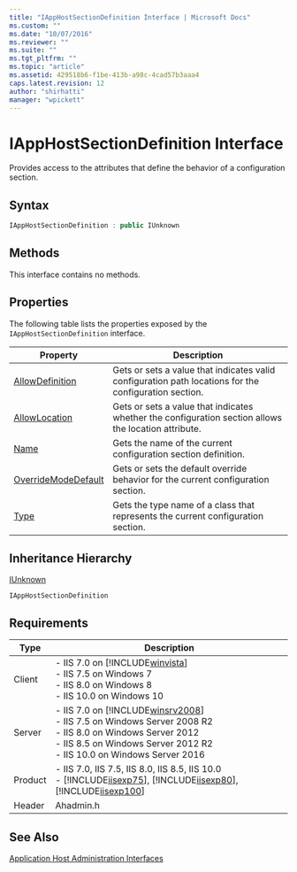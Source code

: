 ```yaml
---
title: "IAppHostSectionDefinition Interface | Microsoft Docs"
ms.custom: ""
ms.date: "10/07/2016"
ms.reviewer: ""
ms.suite: ""
ms.tgt_pltfrm: ""
ms.topic: "article"
ms.assetid: 429518b6-f1be-413b-a98c-4cad57b3aaa4
caps.latest.revision: 12
author: "shirhatti"
manager: "wpickett"
---
```

# IAppHostSectionDefinition Interface
Provides access to the attributes that define the behavior of a configuration section.  
  
## Syntax  
  
```cpp  
IAppHostSectionDefinition : public IUnknown  
```  
  
## Methods  
 This interface contains no methods.  
  
## Properties  
 The following table lists the properties exposed by the `IAppHostSectionDefinition` interface.  
  
|Property|Description|  
|--------------|-----------------|  
|[AllowDefinition](../../web-development-reference\webdev-native-api-reference/iapphostsectiondefinition-allowdefinition-property.md)|Gets or sets a value that indicates valid configuration path locations for the configuration section.|  
|[AllowLocation](../../web-development-reference\webdev-native-api-reference/iapphostsectiondefinition-allowlocation-property.md)|Gets or sets a value that indicates whether the configuration section allows the location attribute.|  
|[Name](../../web-development-reference\webdev-native-api-reference/iapphostsectiondefinition-name-property.md)|Gets the name of the current configuration section definition.|  
|[OverrideModeDefault](../../web-development-reference\webdev-native-api-reference/iapphostsectiondefinition-overridemodedefault-property.md)|Gets or sets the default override behavior for the current configuration section.|  
|[Type](../../web-development-reference\webdev-native-api-reference/iapphostsectiondefinition-type-property.md)|Gets the type name of a class that represents the current configuration section.|  
  
## Inheritance Hierarchy  
 [IUnknown](http://go.microsoft.com/fwlink/?LinkId=55951)  
  
 `IAppHostSectionDefinition`  
  
## Requirements  
  
|Type|Description|  
|----------|-----------------|  
|Client|-   IIS 7.0 on [!INCLUDE[winvista](../../wmi-provider/includes/winvista-md.md)]<br />-   IIS 7.5 on Windows 7<br />-   IIS 8.0 on Windows 8<br />-   IIS 10.0 on Windows 10|  
|Server|-   IIS 7.0 on [!INCLUDE[winsrv2008](../../wmi-provider/includes/winsrv2008-md.md)]<br />-   IIS 7.5 on Windows Server 2008 R2<br />-   IIS 8.0 on Windows Server 2012<br />-   IIS 8.5 on Windows Server 2012 R2<br />-   IIS 10.0 on Windows Server 2016|  
|Product|-   IIS 7.0, IIS 7.5, IIS 8.0, IIS 8.5, IIS 10.0<br />-   [!INCLUDE[iisexp75](../../web-development-reference/native-code-api-reference/includes/iisexp75-md.md)], [!INCLUDE[iisexp80](../../web-development-reference/native-code-api-reference/includes/iisexp80-md.md)], [!INCLUDE[iisexp100](../../web-development-reference/native-code-api-reference/includes/iisexp100-md.md)]|  
|Header|Ahadmin.h|  
  
## See Also  
 [Application Host Administration Interfaces](../../web-development-reference\webdev-native-api-reference/application-host-administration-interfaces.md)